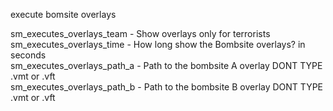 execute bomsite overlays
  

sm_executes_overlays_team - Show overlays only for terrorists  
sm_executes_overlays_time - How long show the Bombsite overlays? in seconds  
sm_executes_overlays_path_a - Path to the bombsite A overlay DONT TYPE .vmt or .vft  
sm_executes_overlays_path_b - Path to the bombsite B overlay DONT TYPE .vmt or .vft  